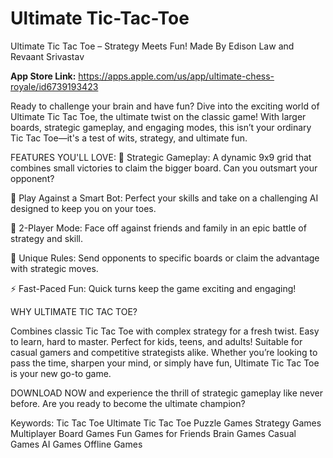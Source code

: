 # Ultimate Tic-Tac-Toe

Ultimate Tic Tac Toe – Strategy Meets Fun!
Made By Edison Law and Revaant Srivastav

**App Store Link:** https://apps.apple.com/us/app/ultimate-chess-royale/id6739193423

Ready to challenge your brain and have fun? Dive into the exciting world of Ultimate Tic Tac Toe, the ultimate twist on the classic game! With larger boards, strategic gameplay, and engaging modes, this isn’t your ordinary Tic Tac Toe—it's a test of wits, strategy, and ultimate fun.

FEATURES YOU'LL LOVE:
🧠 Strategic Gameplay: A dynamic 9x9 grid that combines small victories to claim the bigger board. Can you outsmart your opponent?

🤖 Play Against a Smart Bot: Perfect your skills and take on a challenging AI designed to keep you on your toes.

👫 2-Player Mode: Face off against friends and family in an epic battle of strategy and skill.

🎯 Unique Rules: Send opponents to specific boards or claim the advantage with strategic moves.

⚡ Fast-Paced Fun: Quick turns keep the game exciting and engaging!


WHY ULTIMATE TIC TAC TOE?

Combines classic Tic Tac Toe with complex strategy for a fresh twist.
Easy to learn, hard to master. Perfect for kids, teens, and adults!
Suitable for casual gamers and competitive strategists alike.
Whether you’re looking to pass the time, sharpen your mind, or simply have fun, Ultimate Tic Tac Toe is your new go-to game.

DOWNLOAD NOW and experience the thrill of strategic gameplay like never before. Are you ready to become the ultimate champion?

Keywords:
Tic Tac Toe
Ultimate Tic Tac Toe
Puzzle Games
Strategy Games
Multiplayer Board Games
Fun Games for Friends
Brain Games
Casual Games
AI Games
Offline Games

